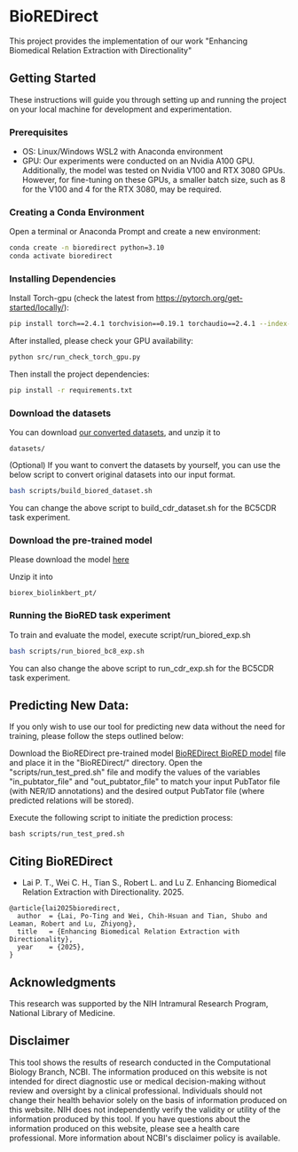 # BioREDirect

This project provides the implementation of our work "Enhancing Biomedical Relation Extraction with Directionality"

## Getting Started

These instructions will guide you through setting up and running the project on your local machine for development and experimentation.

### Prerequisites

- OS: Linux/Windows WSL2 with Anaconda environment
- GPU: Our experiments were conducted on an Nvidia A100 GPU. Additionally, the model was tested on Nvidia V100 and RTX 3080 GPUs. However, for fine-tuning on these GPUs, a smaller batch size, such as 8 for the V100 and 4 for the RTX 3080, may be required.

### Creating a Conda Environment

Open a terminal or Anaconda Prompt and create a new environment:

```bash
conda create -n bioredirect python=3.10
conda activate bioredirect
```

### Installing Dependencies

Install Torch-gpu (check the latest from https://pytorch.org/get-started/locally/):

```bash
pip install torch==2.4.1 torchvision==0.19.1 torchaudio==2.4.1 --index-url https://download.pytorch.org/whl/cu118
```

After installed, please check your GPU availability:

```bash
python src/run_check_torch_gpu.py
```

Then install the project dependencies:

```bash
pip install -r requirements.txt
```

### Download the datasets

You can download [our converted datasets](https://ftp.ncbi.nlm.nih.gov/pub/lu/BioREDirect/datasets.zip), and unzip it to 

```
datasets/
```

(Optional) If you want to convert the datasets by yourself, you can use the below script to convert original datasets into our input format.

```bash
bash scripts/build_biored_dataset.sh
```

You can change the above script to build_cdr_dataset.sh for the BC5CDR task experiment.

### Download the pre-trained model

Please download the model [here](https://ftp.ncbi.nlm.nih.gov/pub/lu/BioREx/biorex_biolinkbert_pt.zip)

Unzip it into 

```
biorex_biolinkbert_pt/
```

### Running the BioRED task experiment

To train and evaluate the model, execute script/run_biored_exp.sh

```bash
bash scripts/run_biored_bc8_exp.sh
```

You can also change the above script to run_cdr_exp.sh for the BC5CDR task experiment.

## Predicting New Data:

If you only wish to use our tool for predicting new data without the need for training, please follow the steps outlined below:

Download the BioREDirect pre-trained model [BioREDirect BioRED model](https://ftp.ncbi.nlm.nih.gov/pub/lu/BioREDirect/bioredirect_biored_pt.zip) file and place it in the "BioREDirect/" directory.
Open the "scripts/run_test_pred.sh" file and modify the values of the variables "in_pubtator_file" and "out_pubtator_file" to match your input PubTator file (with NER/ID annotations) and the desired output PubTator file (where predicted relations will be stored).

Execute the following script to initiate the prediction process:

```
bash scripts/run_test_pred.sh
```

## Citing BioREDirect

* Lai P. T., Wei C. H., Tian S., Robert L. and Lu Z. Enhancing Biomedical Relation Extraction with Directionality. 2025.
```
@article{lai2025bioredirect,
  author  = {Lai, Po-Ting and Wei, Chih-Hsuan and Tian, Shubo and Leaman, Robert and Lu, Zhiyong},
  title   = {Enhancing Biomedical Relation Extraction with Directionality},
  year    = {2025},
}
```

## Acknowledgments

This research was supported by the NIH Intramural Research Program, National Library of Medicine.

## Disclaimer
This tool shows the results of research conducted in the Computational Biology Branch, NCBI. The information produced on this website is not intended for direct diagnostic use or medical decision-making without review and oversight by a clinical professional. Individuals should not change their health behavior solely on the basis of information produced on this website. NIH does not independently verify the validity or utility of the information produced by this tool. If you have questions about the information produced on this website, please see a health care professional. More information about NCBI's disclaimer policy is available.
